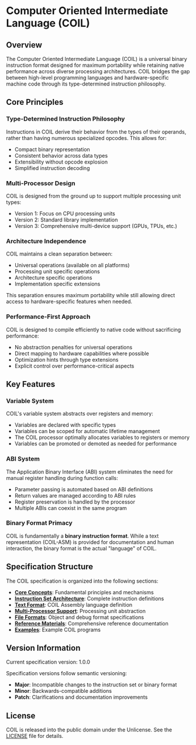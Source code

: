 # Computer Oriented Intermediate Language (COIL)

## Overview

The Computer Oriented Intermediate Language (COIL) is a universal binary instruction format designed for maximum portability while retaining native performance across diverse processing architectures. COIL bridges the gap between high-level programming languages and hardware-specific machine code through its type-determined instruction philosophy.

## Core Principles

### Type-Determined Instruction Philosophy

Instructions in COIL derive their behavior from the types of their operands, rather than having numerous specialized opcodes. This allows for:

- Compact binary representation
- Consistent behavior across data types
- Extensibility without opcode explosion
- Simplified instruction decoding

### Multi-Processor Design

COIL is designed from the ground up to support multiple processing unit types:

- Version 1: Focus on CPU processing units
- Version 2: Standard library implementation
- Version 3: Comprehensive multi-device support (GPUs, TPUs, etc.)

### Architecture Independence

COIL maintains a clean separation between:

- Universal operations (available on all platforms)
- Processing unit specific operations
- Architecture specific operations
- Implementation specific extensions

This separation ensures maximum portability while still allowing direct access to hardware-specific features when needed.

### Performance-First Approach

COIL is designed to compile efficiently to native code without sacrificing performance:

- No abstraction penalties for universal operations
- Direct mapping to hardware capabilities where possible
- Optimization hints through type extensions
- Explicit control over performance-critical aspects

## Key Features

### Variable System

COIL's variable system abstracts over registers and memory:
- Variables are declared with specific types
- Variables can be scoped for automatic lifetime management
- The COIL processor optimally allocates variables to registers or memory
- Variables can be promoted or demoted as needed for performance

### ABI System

The Application Binary Interface (ABI) system eliminates the need for manual register handling during function calls:
- Parameter passing is automated based on ABI definitions
- Return values are managed according to ABI rules
- Register preservation is handled by the processor
- Multiple ABIs can coexist in the same program

### Binary Format Primacy

COIL is fundamentally a **binary instruction format**. While a text representation (COIL-ASM) is provided for documentation and human interaction, the binary format is the actual "language" of COIL.

## Specification Structure

The COIL specification is organized into the following sections:

- **[Core Concepts](spec/core/)**: Fundamental principles and mechanisms
- **[Instruction Set Architecture](spec/isa/)**: Complete instruction definitions
- **[Text Format](spec/text-format/)**: COIL Assembly language definition
- **[Multi-Processor Support](spec/multi-processor/)**: Processing unit abstraction
- **[File Formats](spec/formats/)**: Object and debug format specifications
- **[Reference Materials](reference/)**: Comprehensive reference documentation
- **[Examples](examples/)**: Example COIL programs

## Version Information

Current specification version: 1.0.0

Specification versions follow semantic versioning:
- **Major**: Incompatible changes to the instruction set or binary format
- **Minor**: Backwards-compatible additions
- **Patch**: Clarifications and documentation improvements

## License

COIL is released into the public domain under the Unlicense. See the [LICENSE](LICENSE) file for details.